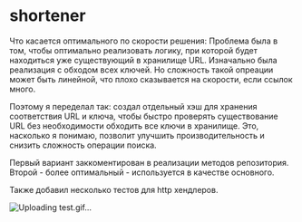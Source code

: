 # shortener
Что касается оптимального по скорости решения:
Проблема была в том, чтобы оптимально реализовать логику, при которой будет находиться уже существующий в хранилище URL.
Изначально была реализация с обходом всех ключей. Но сложность такой опреации может быть линейной, что плохо сказывается
на скорости, если ссылок много.

Поэтому я переделал так: создал отдельный хэш для хранения соответствия URL и ключа, чтобы
быстро проверять существование URL без необходимости обходить все ключи в хранилище. 
Это, насколько я понимаю, позволит улучшить производительность и снизить сложность операции поиска.

Первый вариант заккоментирован в реализации методов репозитория. Второй - более оптимальный - используется в качестве основного.

Также добавил несколько тестов для http хендлеров.


![Uploading test.gif…]()
